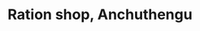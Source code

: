 ---
title: "Ration shop, Anchuthengu"
url: /attingal/ration-shop-anchuthengu-anchuthengu-3/
shop: Lebensmittel
---